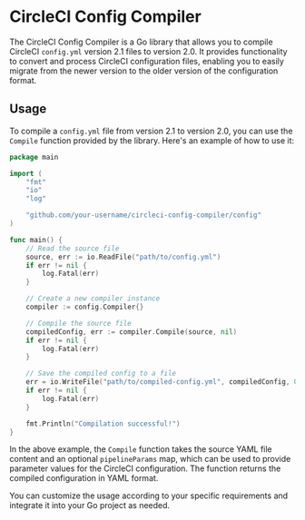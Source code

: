 # CircleCI Config Compiler

The CircleCI Config Compiler is a Go library that allows you to compile CircleCI `config.yml` version 2.1 files to version 2.0. It provides functionality to convert and process CircleCI configuration files, enabling you to easily migrate from the newer version to the older version of the configuration format.

## Usage

To compile a `config.yml` file from version 2.1 to version 2.0, you can use the `Compile` function provided by the library. Here's an example of how to use it:

```go
package main

import (
	"fmt"
	"io"
	"log"

	"github.com/your-username/circleci-config-compiler/config"
)

func main() {
	// Read the source file
	source, err := io.ReadFile("path/to/config.yml")
	if err != nil {
		log.Fatal(err)
	}

	// Create a new compiler instance
	compiler := config.Compiler{}

	// Compile the source file
	compiledConfig, err := compiler.Compile(source, nil)
	if err != nil {
		log.Fatal(err)
	}

	// Save the compiled config to a file
	err = io.WriteFile("path/to/compiled-config.yml", compiledConfig, 0644)
	if err != nil {
		log.Fatal(err)
	}

	fmt.Println("Compilation successful!")
}
```

In the above example, the `Compile` function takes the source YAML file content and an optional `pipelineParams` map, which can be used to provide parameter values for the CircleCI configuration. The function returns the compiled configuration in YAML format.

You can customize the usage according to your specific requirements and integrate it into your Go project as needed.
